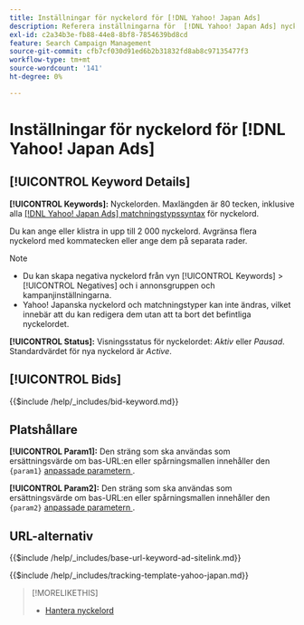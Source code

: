 ```yaml
---
title: Inställningar för nyckelord för [!DNL Yahoo! Japan Ads]
description: Referera inställningarna för  [!DNL Yahoo! Japan Ads] nyckelord.
exl-id: c2a34b3e-fb88-44e8-8bf8-7854639bd8cd
feature: Search Campaign Management
source-git-commit: cfb7cf030d91ed6b2b31832fd8ab8c97135477f3
workflow-type: tm+mt
source-wordcount: '141'
ht-degree: 0%

---
```


# Inställningar för nyckelord för [!DNL Yahoo! Japan Ads]

## [!UICONTROL Keyword Details]

**[!UICONTROL Keywords]:** Nyckelorden. Maxlängden är 80 tecken, inklusive alla [[!DNL Yahoo! Japan Ads] matchningstypssyntax](https://ads-help.yahoo-net.jp/s/article/H000044997) för nyckelord.

Du kan ange eller klistra in upp till 2 000 nyckelord. Avgränsa flera nyckelord med kommatecken eller ange dem på separata rader.

>[!NOTE]
>
>* Du kan skapa negativa nyckelord från vyn [!UICONTROL Keywords] > [!UICONTROL Negatives] och i annonsgruppen och kampanjinställningarna.
>* Yahoo! Japanska nyckelord och matchningstyper kan inte ändras, vilket innebär att du kan redigera dem utan att ta bort det befintliga nyckelordet.

**[!UICONTROL Status]:** Visningsstatus för nyckelordet: *Aktiv* eller *Pausad*. Standardvärdet för nya nyckelord är *Active*.

## [!UICONTROL Bids]

<!-- **[!UICONTROL Bid]:** -->

{{$include /help/_includes/bid-keyword.md}}

## Platshållare

**[!UICONTROL Param1]:** Den sträng som ska användas som ersättningsvärde om bas-URL:en eller spårningsmallen innehåller den `{param1}` [anpassade parametern &#x200B;](https://ads-help.yahoo-net.jp/s/article/H000044803?language=en_US).

**[!UICONTROL Param2]:** Den sträng som ska användas som ersättningsvärde om bas-URL:en eller spårningsmallen innehåller den `{param2}` [anpassade parametern &#x200B;](https://ads-help.yahoo-net.jp/s/article/H000044803?language=en_US).

## URL-alternativ

<!-- **[!UICONTROL Base URl]:** -->

{{$include /help/_includes/base-url-keyword-ad-sitelink.md}}

<!-- **[!UICONTROL Tracking Template]:** -->

{{$include /help/_includes/tracking-template-yahoo-japan.md}}

>[!MORELIKETHIS]
>
>* [Hantera nyckelord](/help/search-social-commerce/campaign-management/campaigns/keyword-manage.md)
